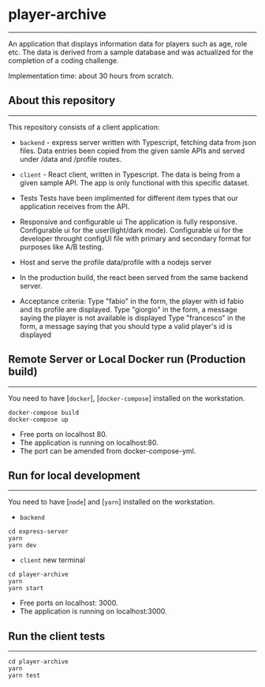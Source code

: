 # player-archive
---
An application that displays information data for players such as age, role etc. 
The data is derived from a sample database and was actualized for the completion of a coding challenge. 
 
Implementation time: about 30 hours from scratch.
 
## About this repository
---
This repository consists of a client application:
 
- `backend` - express server written with Typescript, fetching data from json files. Data entries been copied from the given samle APIs and served under /data and /profile routes.

- `client` - React client, written in Typescript. The data is being from a given sample API. The app is only functional with this specific dataset. 

- Tests
Tests have been implimented for different item types that our application receives from the API.

- Responsive and configurable ui
The application is fully responsive.
Configurable ui for the user(light/dark mode).
Configurable ui for the developer throught configUI file with primary and secondary format for purposes like A/B testing. 

- Host and serve the profile data/profile with a nodejs server
- In the production build, the react been served from the same backend server.
 
- Acceptance criteria:
Type "fabio" in the form, the player with id fabio and its profile are displayed.
Type "giorgio" in the form, a message saying the player is not available is displayed
Type "francesco" in the form, a message saying that you should type a valid player's id is displayed

## Remote Server or Local Docker run (Production build)
---
You need to have [`docker`], [`docker-compose`] installed on the workstation.
```
docker-compose build
docker-compose up
```
- Free ports on localhost 80.
- The application is running on localhost:80.
- The port can be amended from docker-compose-yml.
 
## Run for local development
---
You need to have [`node`] and [`yarn`] installed on the workstation.
- `backend`
```
cd express-server
yarn
yarn dev
```
- `client`
new terminal
```
cd player-archive
yarn
yarn start
```
- Free ports on localhost: 3000.
- The application is running on localhost:3000.
 
## Run the client tests
---
```
cd player-archive
yarn
yarn test
```
